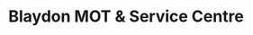 ---
title: "Blaydon MOT & Service Centre"
url: /blaydon-on-tyne/blaydon-mot-and-service-centre/
shop: car repair
---